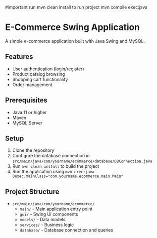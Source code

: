 #important 
run mvn clean install
 to run project  mvn compile exec:java

# E-Commerce Swing Application

A simple e-commerce application built with Java Swing and MySQL.

## Features

- User authentication (login/register)
- Product catalog browsing
- Shopping cart functionality
- Order management

## Prerequisites

- Java 11 or higher
- Maven
- MySQL Server

## Setup

1. Clone the repository
2. Configure the database connection in `src/main/java/com/yourname/ecommerce/database/DBConnection.java`
3. Run `mvn clean install` to build the project
4. Run the application using `mvn exec:java -Dexec.mainClass="com.yourname.ecommerce.main.Main"`

## Project Structure

- `src/main/java/com/yourname/ecommerce/`
  - `main/` - Main application entry point
  - `gui/` - Swing UI components
  - `models/` - Data models
  - `services/` - Business logic
  - `database/` - Database connection and queries 


